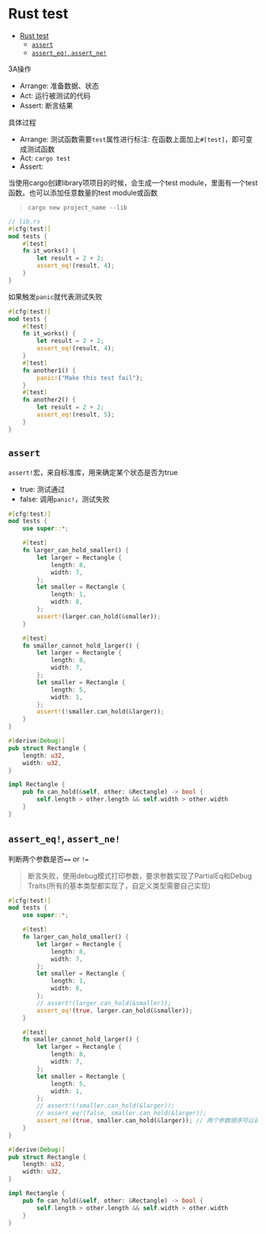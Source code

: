 # Rust test

- [Rust test](#rust-test)
  - [`assert`](#assert)
  - [`assert_eq!`, `assert_ne!`](#assert_eq-assert_ne)

3A操作
- Arrange: 准备数据、状态
- Act: 运行被测试的代码
- Assert: 断言结果

具体过程
- Arrange: 测试函数需要`test`属性进行标注: 在函数上面加上`#[test]`，即可变成测试函数
- Act: `cargo test`
- Assert: 

当使用cargo创建library项项目的时候，会生成一个test module，里面有一个test函数。也可以添加任意数量的test module或函数
> `cargo new project_name --lib`

```rs
// lib.rs
#[cfg(test)]
mod tests {
    #[test]
    fn it_works() {
        let result = 2 + 2;
        assert_eq!(result, 4);
    }
}
```

如果触发`panic`就代表测试失败

```rs
#[cfg(test)]
mod tests {
    #[test]
    fn it_works() {
        let result = 2 + 2;
        assert_eq!(result, 4);
    }
    #[test]
    fn another1() {
        panic!("Make this test fail");
    }
    #[test]
    fn another2() {
        let result = 2 + 2;
        assert_eq!(result, 5);
    }
}
```

## `assert`

`assert!`宏，来自标准库，用来确定某个状态是否为true
- true: 测试通过
- false: 调用`panic!`，测试失败

```rs
#[cfg(test)]
mod tests {
    use super::*;

    #[test]
    fn larger_can_hold_smaller() {
        let larger = Rectangle {
            length: 8,
            width: 7,
        };
        let smaller = Rectangle {
            length: 1,
            width: 8,
        };
        assert!(larger.can_hold(&smaller));
    }

    #[test]
    fn smaller_cannot_hold_larger() {
        let larger = Rectangle {
            length: 8,
            width: 7,
        };
        let smaller = Rectangle {
            length: 5,
            width: 1,
        };
        assert!(!smaller.can_hold(&larger));
    }
}

#[derive(Debug)]
pub struct Rectangle {
    length: u32,
    width: u32,
}

impl Rectangle {
    pub fn can_hold(&self, other: &Rectangle) -> bool {
        self.length > other.length && self.width > other.width
    }
}
```

## `assert_eq!`, `assert_ne!`

判断两个参数是否`==` or `!=`
> 断言失败，使用debug模式打印参数，要求参数实现了PartialEq和Debug Traits(所有的基本类型都实现了，自定义类型需要自己实现)  

```rs
#[cfg(test)]
mod tests {
    use super::*;

    #[test]
    fn larger_can_hold_smaller() {
        let larger = Rectangle {
            length: 8,
            width: 7,
        };
        let smaller = Rectangle {
            length: 1,
            width: 8,
        };
        // assert!(larger.can_hold(&smaller));
        assert_eq!(true, larger.can_hold(&smaller));
    }

    #[test]
    fn smaller_cannot_hold_larger() {
        let larger = Rectangle {
            length: 8,
            width: 7,
        };
        let smaller = Rectangle {
            length: 5,
            width: 1,
        };
        // assert!(!smaller.can_hold(&larger));
        // assert_eq!(false, smaller.can_hold(&larger));
        assert_ne!(true, smaller.can_hold(&larger)); // 两个参数顺序可以调换，一般将期待值放在左边
    }
}

#[derive(Debug)]
pub struct Rectangle {
    length: u32,
    width: u32,
}

impl Rectangle {
    pub fn can_hold(&self, other: &Rectangle) -> bool {
        self.length > other.length && self.width > other.width
    }
}
```
